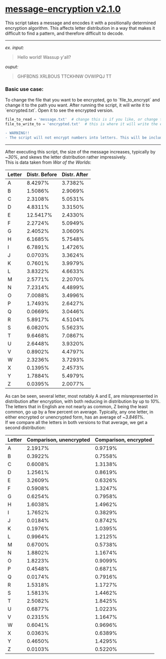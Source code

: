 # <a href="https://github.com/oakenduck/message-encryption">message-encryption v2.1.0</a>

 This script takes a message and encodes it with a positionally determined encryption algorithm. This affects letter distribution in a way that makes it difficult to find a pattern, and therefore difficult to decode.
 
 ***

*ex. input:*
> Hello world! Wassup y'all?

*ouput:*
> GHFBDNS XRLBOUS TTCKHNW OVWIPQJ TT

<h3>Basic use case:</h3>
 <p>To change the file that you want to be encrypted, go to `file_to_encrypt` and change it to the path you want. 
After running the script, it will write it to `encrypted.txt`. Open it to see the encrypted version.</p>

 ```python
 file_to_read = 'message.txt'  # change this is if you like, or change the contents of message.txt
 file_to_write_to = 'encrypted.txt'  # this is where it will write the encrypted version to.
 ```
 
 ```diff
- WARNING!!
- The script will not encrypt numbers into letters. This will be included in a future patch.
```
 
 ***
 
<p>After executing this script, the size of the message increases, typically by ~<i>30%</i>, and skews the letter distribution rather impressively.<br>This is data taken from <i>War of the Worlds</i>:</p>

| Letter | Distr. Before | Distr. After |
| ------ | ------------ | ---------- |
| A | 8.4297% | 3.7382% |
| B | 1.5086% | 2.9069% |
| C | 2.3108% | 5.0531% |
| D | 4.8311% | 3.3150% |
| E | 12.5417% | 2.4330% |
| F | 2.2724% | 5.0949% |
| G | 2.4052% | 3.0609% |
| H | 6.1685% | 5.7548% |
| I | 6.7891% | 1.4726% |
| J | 0.0703% | 3.3624% |
| K | 0.7601% | 3.9979% |
| L | 3.8322% | 4.6633% |
| M | 2.5771% | 2.2070% |
| N | 7.2314% | 4.4899% |
| O | 7.0088% | 3.4996% |
| P | 1.7493% | 2.6427% |
| Q | 0.0669% | 3.0446% |
| R | 5.8917% | 4.5104% |
| S | 6.0820% | 5.5623% |
| T | 9.6468% | 7.0867% |
| U | 2.6448% | 3.9320% |
| V | 0.8902% | 4.4797% |
| W | 2.3236% | 3.7293% |
| X | 0.1395% | 2.4573% |
| Y | 1.7884% | 5.4979% |
| Z | 0.0395% | 2.0077% |

<p>As can be seen, several letter, most notably A and E, are misrepresented in distribution after encryption, with both reducing in distribution by up to <i>10</i>%. The letters that in English are not nearly as common, Z being the least common, go up by a few percent on average. Typically, any one letter, in either encrypted or unencrypted form, has an average of ~<i>3.8461</i>%.<br>If we compare all the letters in both versions to that average, we get a second distribution:</p>

| Letter | Comparison, unencrypted | Comparison, encrypted |
| ------ | ----------------------- | --------------------- |
| A | 2.1917% | 0.9719% |
| B | 0.3922% | 0.7558% |
| C | 0.6008% | 1.3138% |
| D | 1.2561% | 0.8619% |
| E | 3.2609% | 0.6326% |
| F | 0.5908% | 1.3247% |
| G | 0.6254% | 0.7958% |
| H | 1.6038% | 1.4962% |
| I | 1.7652% | 0.3829% |
| J | 0.0184% | 0.8742% |
| K | 0.1976% | 1.0395% |
| L | 0.9964% | 1.2125% |
| M | 0.6700% | 0.5738% |
| N | 1.8802% | 1.1674% |
| O | 1.8223% | 0.9099% |
| P | 0.4548% | 0.6871% |
| Q | 0.0174% | 0.7916% |
| R | 1.5318% | 1.1727% |
| S | 1.5813% | 1.4462% |
| T | 2.5082% | 1.8425% |
| U | 0.6877% | 1.0223% |
| V | 0.2315% | 1.1647% |
| W | 0.6041% | 0.9696% |
| X | 0.0363% | 0.6389% |
| Y | 0.4650% | 1.4295% |
| Z | 0.0103% | 0.5220% |
